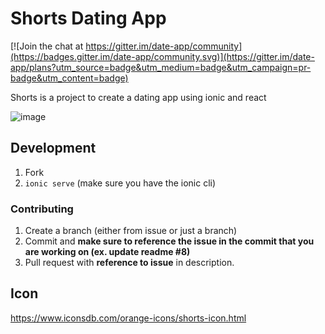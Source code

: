 Shorts Dating App
====

[![Join the chat at https://gitter.im/date-app/community](https://badges.gitter.im/date-app/community.svg)](https://gitter.im/date-app/plans?utm_source=badge&utm_medium=badge&utm_campaign=pr-badge&utm_content=badge)

Shorts is a project to create a dating app using ionic and react

![image](https://user-images.githubusercontent.com/10817537/73150891-abcf8f00-4096-11ea-9490-a620bcc4c3c3.png)

## Development

1. Fork
2. `ionic serve` (make sure you have the ionic cli)

### Contributing

1. Create a branch (either from issue or just a branch)
2. Commit and **make sure to reference the issue in the commit that you are working on (ex. update readme #8)**
3. Pull request with **reference to issue** in description.


## Icon

https://www.iconsdb.com/orange-icons/shorts-icon.html
